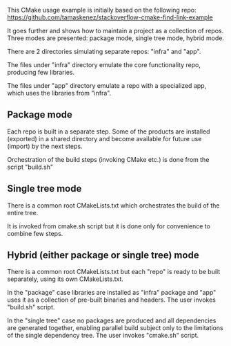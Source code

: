 This CMake usage example is initially based on the following repo:
https://github.com/tamaskenez/stackoverflow-cmake-find-link-example

It goes further and shows how to maintain a project as a collection of repos.
Three modes are presented: package mode, single tree mode, hybrid mode.

There are 2 directories simulating separate repos: "infra" and "app".

The files under "infra" directory emulate the core functionality repo, producing
few libraries.

The files under "app" directory emulate a repo with a specialized app, which uses
the libraries from "infra".


## Package mode
Each repo is built in a separate step. Some of the products are installed (exported)
in a shared directory and become available for future use (import) by the next steps.

Orchestration of the build steps (invoking CMake etc.) is done from 
the script "build.sh"

## Single tree mode
There is a common root CMakeLists.txt which orchestrates the build of the entire tree. 

It is invoked from cmake.sh script but it is done only for convenience to combine few steps.

## Hybrid (either package or single tree) mode
There is a common root CMakeLists.txt but each "repo" is ready to be built separately, 
using its own CMakeLists.txt. 

In the "package" case libraries are installed as "infra" package and "app" uses it as a collection
of pre-built binaries and headers. The user invokes "build.sh" script.

In the "single tree" case no packages are produced and all dependencies are generated together,
enabling parallel build subject only to the limitations of the single dependency tree.
The user invokes "cmake.sh" script. 


